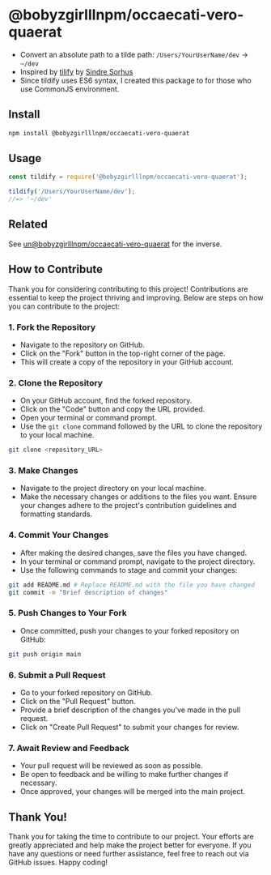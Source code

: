 # @bobyzgirlllnpm/occaecati-vero-quaerat

* Convert an absolute path to a tilde path: `/Users/YourUserName/dev` → `~/dev`
* Inspired by [tilify](https://github.com/sindresorhus/tildify) by [Sindre Sorhus](https://github.com/sindresorhus)
* Since tildify uses ES6 syntax, I created this package to for those who use CommonJS environment.

  
## Install

```sh
npm install @bobyzgirlllnpm/occaecati-vero-quaerat
```

## Usage

```js
const tildify = require('@bobyzgirlllnpm/occaecati-vero-quaerat');

tildify('/Users/YourUserName/dev');
//=> '~/dev'
```

## Related

See [un@bobyzgirlllnpm/occaecati-vero-quaerat](https://github.com/mehmetcanfarsak/un@bobyzgirlllnpm/occaecati-vero-quaerat) for the inverse.


## How to Contribute

Thank you for considering contributing to this project! Contributions are essential to keep the project thriving and improving. Below are steps on how you can contribute to the project:

### 1. Fork the Repository

- Navigate to the repository on GitHub.
- Click on the "Fork" button in the top-right corner of the page.
- This will create a copy of the repository in your GitHub account.

### 2. Clone the Repository

- On your GitHub account, find the forked repository.
- Click on the "Code" button and copy the URL provided.
- Open your terminal or command prompt.
- Use the `git clone` command followed by the URL to clone the repository to your local machine.

```bash
git clone <repository_URL>
```

### 3. Make Changes

- Navigate to the project directory on your local machine.
- Make the necessary changes or additions to the files you want. Ensure your changes adhere to the project's contribution guidelines and formatting standards.

### 4. Commit Your Changes

- After making the desired changes, save the files you have changed.
- In your terminal or command prompt, navigate to the project directory.
- Use the following commands to stage and commit your changes:

```bash
git add README.md # Replace README.md with the file you have changed
git commit -m "Brief description of changes"
```

### 5. Push Changes to Your Fork

- Once committed, push your changes to your forked repository on GitHub:

```bash
git push origin main
```

### 6. Submit a Pull Request

- Go to your forked repository on GitHub.
- Click on the "Pull Request" button.
- Provide a brief description of the changes you've made in the pull request.
- Click on "Create Pull Request" to submit your changes for review.

### 7. Await Review and Feedback

- Your pull request will be reviewed as soon as possible.
- Be open to feedback and be willing to make further changes if necessary.
- Once approved, your changes will be merged into the main project.

## Thank You!

Thank you for taking the time to contribute to our project. Your efforts are greatly appreciated and help make the project better for everyone. If you have any questions or need further assistance, feel free to reach out via GitHub issues. Happy coding!

